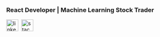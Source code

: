 ### React Developer | Machine Learning Stock Trader

[<img src='https://res.cloudinary.com/personaluse1234/image/upload/v1617343363/LI-In-Bug_tj31ti.png' alt='linkedin' height='32'>][1]&nbsp;
[<img src='https://upload.wikimedia.org/wikipedia/commons/thumb/e/ef/Stack_Overflow_icon.svg/1200px-Stack_Overflow_icon.svg.png' alt='stackoverflow' height='32'>][2]&nbsp;

[1]: https://www.linkedin.com/in/cwnicoletti/
[2]: https://stackoverflow.com/users/11938071/christian-nicoletti?tab=profile
